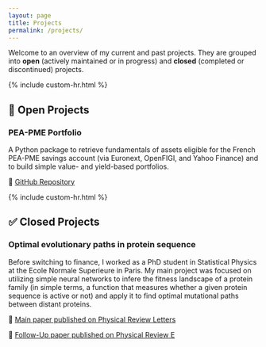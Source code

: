 ```yaml
---
layout: page
title: Projects
permalink: /projects/
---
```


Welcome to an overview of my current and past projects. They are grouped into **open** (actively maintained or in progress) and **closed** (completed or discontinued) projects.

{% include custom-hr.html %}

## 🚧 **Open Projects**

### PEA-PME Portfolio
A Python package to retrieve fundamentals of assets eligible for the French PEA-PME savings account (via Euronext, OpenFIGI, and Yahoo Finance) and to build simple value- and yield-based portfolios.

🔗 [GitHub Repository](https://github.com/eugeniomauri1/pea-pme-portfolio)

{% include custom-hr.html %}

## ✅ **Closed Projects**

### Optimal evolutionary paths in protein sequence
Before switching to finance, I worked as a PhD student in Statistical Physics at the Ecole Normale Superieure in Paris. My main project was focused on utilizing simple neural networks to infere the fitness landscape of a protein family (in simple terms, a function that measures whether a given protein sequence is active or not) and apply it to find optimal mutational paths between distant proteins.

🔗 [Main paper published on Physical Review Letters](https://doi.org/10.1103/PhysRevLett.130.158402)

🔗 [Follow-Up paper published on Physical Review E](https://journals.aps.org/pre/abstract/10.1103/PhysRevE.108.024141)
